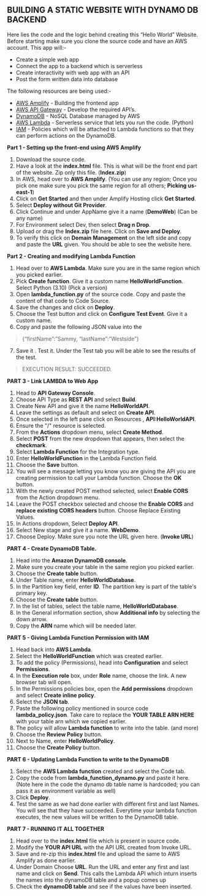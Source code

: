 
## BUILDING A STATIC WEBSITE WITH DYNAMO DB BACKEND

Here lies the code and the logic behind creating this “Hello World” Website. Before starting make sure you clone the source code and have an AWS account. This app will:-
- Create a simple web app
- Connect the app to a backend which is serverless
- Create interactivity with web app with an API
- Post the form written data into database

The following resources are being used:- 
+ [AWS Amplify](https://aws.amazon.com/amplify/) - Building the frontend app
+ [AWS API Gateway](https://aws.amazon.com/api-gateway/) - Develop the required API’s.
+ [DynamoDB](https://aws.amazon.com/dynamodb/) - NoSQL Database managed by AWS
+ [AWS Lambda](https://aws.amazon.com/lambda/) - Serverless service that lets you run the code. (Python)
+ [IAM](https://aws.amazon.com/iam/) - Policies which will be attached to Lambda functions so that they can perform actions on the DynamoDB.

**Part 1 - Setting up the front-end using AWS Amplify**


1. Download the source code.
1. Have a look at the **index.html** file. This is what will be the front end part of the website. Zip only this file. (**Index.zip**)
1. In AWS, head over to **AWS Amplify**. (You can use any region; Once you pick one make sure you pick the same region for all others; **Picking us-east-1**)
1. Click on **Get Started** and then under Amplify Hosting click **Get Started**.
1. Select **Deploy without Git Provider**.
1. Click Continue and under AppName give it a name (**DemoWeb**) (Can be any name)
1. For Environment select Dev, then select **Drag n Drop**.
1. Upload or drag the **Index.zip** file here. Click on **Save and Deploy**.
1. To verify this click on **Domain Management** on the left side and copy and paste the **URL** given. You should be able to see the website here.

**Part 2 - Creating and modifying Lambda Function**

1. Head over to **AWS Lambda**. Make sure you are in the same region which you picked earlier.
1. Pick **Create function**. Give it a custom name **HelloWorldFunction**. Select Python (3.10) (Pick a version) 
1. Open **lambda_function.py** of the source code. Copy and paste the content of that code to Code Source.
1. Save the changes and click on **Deploy**.
1. Choose the Test button and click on **Configure Test Event**. Give it a custom name.
1. Copy and paste the following JSON value into the 
> {“firstName”:”Sammy, “lastName”:”Westside”}
7. Save it . Test it. Under the Test tab you will be able to see the results of the test.
> EXECUTION RESULT: SUCCEEDED.


**PART 3 - Link LAMBDA to Web App**

1. Head to **API Gateway Console**.
1. Choose API Type as **REST API** and select **Build**.
1. Create New API and give it the name **HelloWorldAPI**.
1. Leave the settings as default and select on **Create API**.
1. Once selected in the left pane click on Resources , **API:HelloWorldAPI**.
1. Ensure the "/" resource is selected.
1. From the **Actions** dropdown menu, select **Create Method**.
1. Select **POST** from the new dropdown that appears, then select the **checkmark**.
1. Select **Lambda Function** for the Integration type.
1. Enter **HelloWorldFunction** in the Lambda Function field.
1. Choose the **Save** button.
1. You will see a message letting you know you are giving the API you are creating permission to call your Lambda function. Choose the **OK** button.
1. With the newly created POST method selected, select **Enable CORS** from the Action dropdown menu.
1. Leave the POST checkbox selected and choose the **Enable CORS** and **replace existing CORS headers** button. Choose Replace Existing Values.
1. In Actions dropdown, Select **Deploy API**.
1. Select New stage and give it a name. **WebDemo**.
1. Choose Deploy. Make sure you note the URL given here. (**Invoke URL**)

**PART 4 - Create DynamoDB Table.**

1. Head into the **Amazon DynamoDB console**.
1. Make sure you create your table in the same region you picked earlier.
1. Choose the **Create table** button.
1. Under Table name, enter **HelloWorldDatabase**.
1. In the Partition key field, enter **ID**. The partition key is part of the table's primary key.
1. Choose the **Create table** button.
1. In the list of tables, select the table name, **HelloWorldDatabase**.
1. In the General information section, show **Additional info** by selecting the down arrow.
1. Copy the **ARN** name which will be needed later.


**PART 5 - Giving Lambda Function Permission with IAM**

1. Head back into **AWS Lambda**.
1. Select the **HelloWorldFunction** which was created earlier.
1. To add the policy (Permissions), head into **Configuration** and select **Permissions**.
1. In the **Execution role** box, under **Role** name, choose the link. A new browser tab will open.
1. In the Permissions policies box, open the **Add permissions** dropdown and select **Create inline policy**.
1. Select the **JSON tab**.
1. Paste the following policy mentioned in source code **lambda_policy.json**. Take care to replace the **YOUR TABLE ARN HERE** with your table arn which we copied earlier.
1. The policy will allow **Lambda function** to write into the table. (and more)
1. Choose the **Review Policy** button.
1. Next to Name, enter **HelloWorldPolicy**.
1. Choose the **Create Policy** button.

**PART 6 - Updating Lambda Function to write to the DynamoDB**
1. Select the **AWS Lambda function** created and select the Code tab.
1. Copy the code from **lambda_function_dynamo.py** and paste it here. (Note here in the code the dynamo db table name is hardcoded; you can pass it as environment variable as well)
1. Click **Deploy**.
1. Test the same as we had done earlier with different first and last Names. You will see that they have succeeded. Everytime your lambda function executes, the new values will be written to the DynamoDB table.

**PART 7 - RUNNING IT ALL TOGETHER**

1. Head over to the **index.html** file which is present in source code.
1. Modify the **YOUR API URL** with the API URL created from Invoke URL.
1. Save and re-zip this **index.html** file and upload the same to AWS Amplify as done earlier.
1. Under Domain Choose **URL**. Run the URL and enter any first and last name and click on **Send**. This calls the Lambda API which inturn inserts the names into the dynamoDB table and a popup comes up
1. Check the **dynamoDB table** and see if the values have been inserted.
